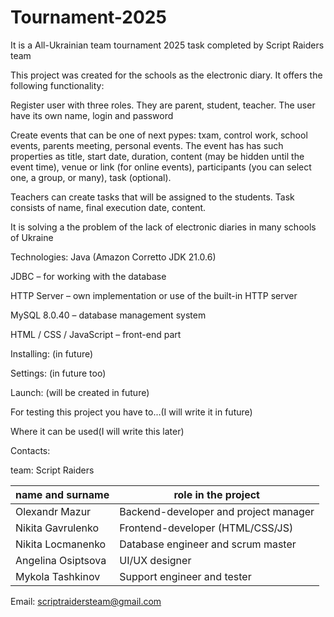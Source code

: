 # Tournament-2025
It is a All-Ukrainian team tournament 2025 task completed by Script Raiders team

This project was created for the schools as the electronic diary. It offers the following functionality:

Register user with three roles. They are parent, student, teacher. The user have its own name, login and password

Create events that can be one of next pypes: txam, control work, school events, parents meeting, personal events. The event has has such properties as title, start date, duration, content (may be hidden until the event time), venue or link (for online events), participants (you can select one, a group, or many), task (optional).

Teachers can create tasks that will be assigned to the students. Task consists of name, final execution date, content.

It is solving a the problem of the lack of electronic diaries in many schools of Ukraine

Technologies:
Java (Amazon Corretto JDK 21.0.6)

JDBC – for working with the database

HTTP Server – own implementation or use of the built-in HTTP server

MySQL 8.0.40 – database management system

HTML / CSS / JavaScript – front-end part

Installing:
(in future)

Settings:
(in future too)

Launch:
(will be created in future)

For testing this project you have to...(I will write it in future)

Where it can be used(I will write this later)

Contacts:

team: Script Raiders

| name and surname      | role in the project                    |
|-----------------------|----------------------------------------|
| Olexandr Mazur        | Backend-developer and project manager  |
| Nikita Gavrulenko     | Frontend-developer (HTML/CSS/JS)       |
| Nikita Locmanenko     | Database engineer and scrum master     |
| Angelina Osiptsova    | UI/UX designer                         |
| Mykola Tashkinov      | Support engineer and tester            |


Email: scriptraidersteam@gmail.com
